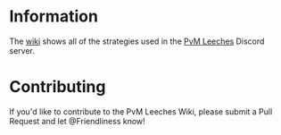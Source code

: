 # Information
The [wiki](https://github.com/PvM-Leeches/Leeching-Strategies/wiki) shows all of the strategies used in the [PvM Leeches](https://friendliness.me/pvml) Discord server.

# Contributing
If you'd like to contribute to the PvM Leeches Wiki, please submit a Pull Request and let @Friendliness know!
